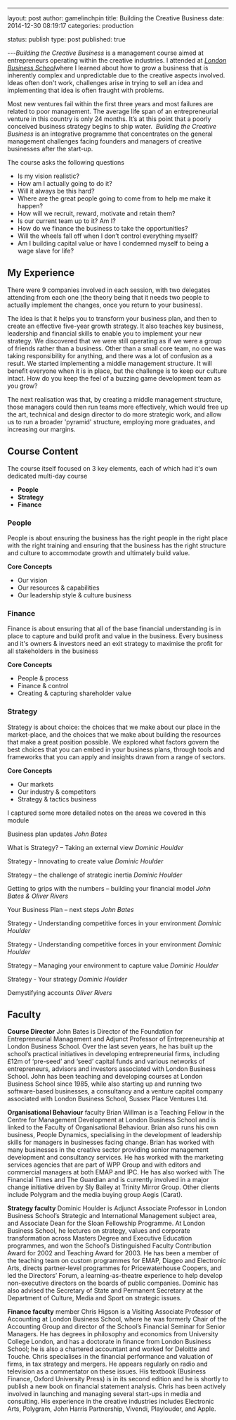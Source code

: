 ---
layout: post
author: gamelinchpin
title: Building the Creative Business
date: 2014-12-30 08:19:17
categories: production

status: publish
type: post
published: true


---*Building the Creative Business* is a management course aimed at
entrepreneurs operating within the creative industries. I attended at
[*London Business School*](http://www.london.edu/)where I learned about how to grow a business that is inherently complex and unpredictable due to the creative aspects involved. Ideas often don't work, challenges arise in trying to sell an idea and implementing that idea is often fraught with problems.

Most new ventures fail within the first three years and most failures
are related to poor management. The average life span of an
entrepreneurial venture in this country is only 24 months. It’s at this
point that a poorly conceived business strategy begins to ship water. 
*Building the Creative Business* is an integrative programme that
concentrates on the general management challenges facing founders and
managers of creative businesses after the start-up.

The course asks the following questions

-   Is my vision realistic?
-   How am I actually going to do it?
-   Will it always be this hard?
-   Where are the great people going to come from to help me make it
    happen?
-   How will we recruit, reward, motivate and retain them?
-   Is our current team up to it? Am I?
-   How do we finance the business to take the opportunities?
-   Will the wheels fall off when I don’t control everything myself?
-   Am I building capital value or have I condemned myself to being a
    wage slave for life?

My Experience
-------------

There were 9 companies involved in each session, with two delegates
attending from each one (the theory being that it needs two people to
actually implement the changes, once you return to your business).

The idea is that it helps you to transform your business plan, and then
to create an effective five-year growth strategy. It also teaches key
business, leadership and financial skills to enable you to implement
your new strategy. We discovered that we were still operating as if we
were a group of friends rather than a business. Other than a small core
team, no one was taking responsibility for anything, and there was a lot
of confusion as a result. We started implementing a middle management
structure. It will benefit everyone when it is in place, but the
challenge is to keep our culture intact. How do you keep the feel of a
buzzing game development team as you grow?

The next realisation was that, by creating a middle management
structure, those managers could then run teams more effectively, which
would free up the art, technical and design director to do more
strategic work, and allow us to run a broader 'pyramid' structure,
employing more graduates, and increasing our margins.

Course Content
--------------

The course itself focused on 3 key elements, each of which had it's own
dedicated multi-day course

-   **People**
-   **Strategy**
-   **Finance**

### People

People is about ensuring the business has the right people in the right
place with the right training and ensuring that the business has the
right structure and culture to accommodate growth and ultimately build
value.

**Core Concepts**

-   Our vision
-   Our resources & capabilities
-   Our leadership style & culture business

### Finance

Finance is about ensuring that all of the base financial understanding
is in place to capture and build profit and value in the business. Every
business and it's owners & investors need an exit strategy to maximise
the profit for all stakeholders in the business

**Core Concepts**

-   People & process
-   Finance & control
-   Creating & capturing shareholder value

### Strategy

Strategy is about
choice: the choices that we make about our place in the market-place, and the choices that we make about building the resources that make a great position possible. We explored what factors govern the best choices that you can embed in your business plans, through tools and frameworks that you can apply and insights drawn from a range of sectors.

**Core Concepts**

-   Our markets
-   Our industry & competitors
-   Strategy & tactics business

I captured some more detailed notes on the areas we covered in this
module

Business plan updates
 *John Bates*

What is Strategy? – Taking an external view
 *Dominic Houlder*

Strategy - Innovating to create value
 *Dominic Houlder*

Strategy – the challenge of strategic inertia
 *Dominic Houlder*

Getting to grips with the numbers – building your financial model
 *John Bates & Oliver Rivers*

Your Business Plan – next steps
 *John Bates*

Strategy - Understanding competitive forces in your environment
 *Dominic Houlder*

Strategy - Understanding competitive forces in your environment
 *Dominic Houlder*

Strategy – Managing your environment to capture value
 *Dominic Houlder*

Strategy - Your strategy
 *Dominic Houlder*

Demystifying accounts
 *Oliver Rivers*

Faculty
-------

<div title="Page 1">

<div>

<div>

<div>

**Course Director** John Bates is Director of the Foundation for
Entrepreneurial Management and Adjunct Professor of Entrepreneurship at
London Business School. Over the last seven years, he has built up the
school’s practical initiatives in developing entrepreneurial firms,
including £12m of ‘pre-seed’ and ‘seed’ capital funds and various
networks of entrepreneurs, advisors and investors associated with London
Business School. John has been teaching and developing courses at London
Business School since 1985, while also starting up and running two
software-based businesses, a consultancy and a venture capital company
associated with London Business School, Sussex Place Ventures Ltd.

<div title="Page 1">

<div>

<div>

<div>

**Organisational Behaviour** faculty Brian Willman is a Teaching Fellow
in the Centre for Management Development at London Business School and
is linked to the Faculty of Organisational Behaviour. Brian also runs
his own business, People Dynamics, specialising in the development of
leadership skills for managers in businesses facing change. Brian has
worked with many businesses in the creative sector providing senior
management development and consultancy services. He has worked with the
marketing services agencies that are part of WPP Group and with editors
and commercial managers at both EMAP and IPC. He has also worked with
The Financial Times and The Guardian and is currently involved in a
major change initiative driven by Sly Bailey at Trinity Mirror Group.
Other clients include Polygram and the media buying group Aegis (Carat).

<div title="Page 2">

<div>

<div>

<div>

**Strategy faculty** Dominic Houlder is Adjunct Associate Professor in
London Business School’s Strategic and International Management subject
area, and Associate Dean for the Sloan Fellowship Programme. At London
Business School, he lectures on strategy, values and corporate
transformation across Masters Degree and Executive Education programmes,
and won the School’s Distinguished Faculty Contribution Award for 2002
and Teaching Award for 2003. He has been a member of the teaching team
on custom programmes for EMAP, Diageo and Electronic Arts, directs
partner-level programmes for Pricewaterhouse Coopers, and led the
Directors’ Forum, a learning-as-theatre experience to help develop
non-executive directors on the boards of public companies. Dominic has
also advised the Secretary of State and Permanent Secretary at the
Department of Culture, Media and Sport on strategic issues.

<div title="Page 2">

<div>

<div>

<div>

**Finance faculty** member Chris Higson is a Visiting Associate
Professor of Accounting at London Business School, where he was formerly
Chair of the Accounting Group and director of the School’s Financial
Seminar for Senior Managers. He has degrees in philosophy and economics
from University College London, and has a doctorate in finance from
London Business School; he is also a chartered accountant and worked for
Deloitte and Touche. Chris specialises in the financial performance and
valuation of firms, in tax strategy and mergers. He appears regularly on
radio and television as a commentator on these issues. His textbook
(Business Finance, Oxford University Press) is in its second edition and
he is shortly to publish a new book on financial statement analysis.
Chris has been actively involved in launching and managing several
start-ups in media and consulting. His experience in the creative
industries includes Electronic Arts, Polygram, John Harris Partnership,
Vivendi, Playlouder, and Apple.

</div>

</div>

</div>

</div>

</div>

</div>

</div>

</div>

</div>

</div>

</div>

</div>

</div>

</div>

</div>

</div>
